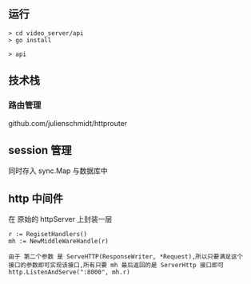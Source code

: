 ## 运行
```
> cd video_server/api
> go install

> api
```
## 技术栈
### 路由管理
github.com/julienschmidt/httprouter

## session 管理
同时存入 sync.Map 与数据库中

## http 中间件

在 原始的 httpServer 上封装一层
```
r := RegisetHandlers() 
mh := NewMiddleWareHandle(r)

由于 第二个参数 是 ServeHTTP(ResponseWriter, *Request),所以只要满足这个
接口的参数即可实现该接口,所有只要 mh 最后返回的是 ServerHttp 接口即可
http.ListenAndServe(":8000", mh.r) 
```
